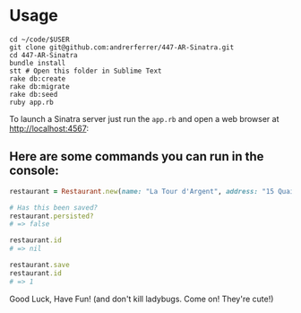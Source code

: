# Usage
```
cd ~/code/$USER
git clone git@github.com:andrerferrer/447-AR-Sinatra.git
cd 447-AR-Sinatra
bundle install
stt # Open this folder in Sublime Text
rake db:create
rake db:migrate
rake db:seed
ruby app.rb
```

To launch a Sinatra server just run the `app.rb` and open a web browser at [http://localhost:4567](http://localhost:4567):

## Here are some commands you can run in the console:

```ruby
restaurant = Restaurant.new(name: "La Tour d'Argent", address: "15 Quai de la Tournelle, 75005 Paris")

# Has this been saved?
restaurant.persisted?
# => false

restaurant.id
# => nil

restaurant.save
restaurant.id
# => 1
```

Good Luck, Have Fun!
(and don't kill ladybugs. Come on! They're cute!)
